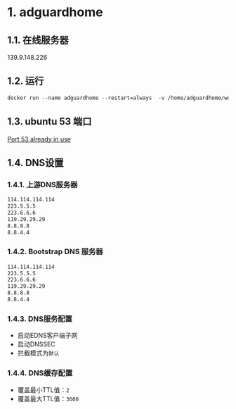 # 1. adguardhome
## 1.1. 在线服务器
139.9.148.226

## 1.2. 运行
```html
docker run --name adguardhome --restart=always  -v /home/adguardhome/work:/opt/adguardhome/work -v /home/adguardhome/conf:/opt/adguardhome/conf -p 53:53/tcp -p 53:53/udp -p 3000:3000/tcp -it -d adguard/adguardhome
```
## 1.3. ubuntu 53 端口
[Port 53 already in use](https://github.com/AdguardTeam/AdGuardHome/issues/4283#issuecomment-1037397445)

## 1.4. DNS设置
### 1.4.1. 上游DNS服务器

```html
114.114.114.114
223.5.5.5
223.6.6.6
119.29.29.29
8.8.8.8
8.8.4.4
```

### 1.4.2. Bootstrap DNS 服务器
```html
114.114.114.114
223.5.5.5
223.6.6.6
119.29.29.29
8.8.8.8
8.8.4.4
```

### 1.4.3. DNS服务配置
- 启动EDNS客户端子网
- 启动DNSSEC
- 拦截模式为`默认`

### 1.4.4. DNS缓存配置
- 覆盖最小TTL值：`2`
- 覆盖最大TTL值：`3600`